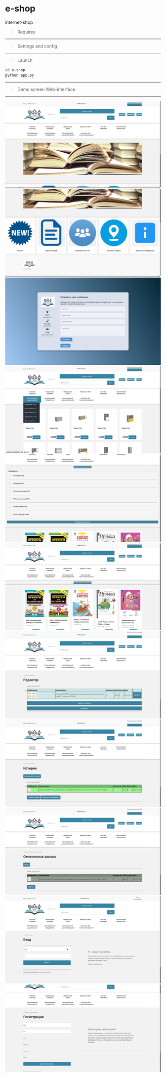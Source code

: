 # e-shop

internet-shop

> Requires
---

> Settings and config
---

> Launch
``` bash
cd e-shop
python app.py
```
***


> Demo screen
Web-interface
***

![](demo/p2/1.png)
![](demo/p2/2.png)
![](demo/p2/3.png)
![](demo/p2/4.png)
![](demo/p2/5.png)
![](demo/p2/6.png)
![](demo/p2/7.png)
![](demo/p2/8.png)
![](demo/p2/9.png)
![](demo/p2/10.png)
![](demo/p2/11.png)


